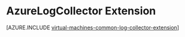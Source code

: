 <properties
   pageTitle="AzureLogCollector VM Extension | Microsoft Azure"
   description="Describes the AzureLogCollector VM extension, which collects all the log files and brings them together into one location in Azure Storage."
   services="virtual-machines-windows"
   documentationCenter="virtual-machines"
   authors="squillace"
   manager="timlt"
   editor=""/>

<tags
   ms.service="virtual-machines-windows"
   ms.devlang="powershell"
   ms.topic="article"
   ms.tgt_pltfrm="vm-windows"
   ms.workload="infrastructure"
   ms.date="11/12/2015"
   ms.author="rasquill"/>

# AzureLogCollector Extension



[AZURE.INCLUDE [virtual-machines-common-log-collector-extension](../../includes/virtual-machines-common-log-collector-extension.md)]
